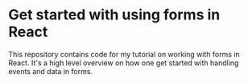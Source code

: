 # Get started with using forms in React

This repository contains code for my tutorial on working with forms in React. It's a high level overview on how one get started with handling events and data in forms.
